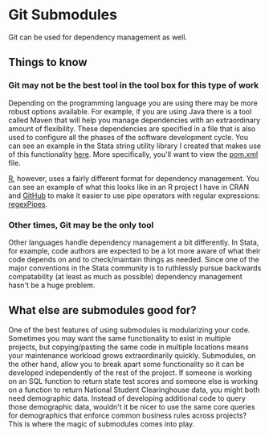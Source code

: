 # Git Submodules 
Git can be used for dependency management as well.

## Things to know

### Git may not be the best tool in the tool box for this type of work
Depending on the programming language you are using there may be more robust options available.  For example, if you are using Java there is a tool called Maven that will help you manage dependencies with an extraordinary amount of flexibility.  These dependencies are specified in a file that is also used to configure all the phases of the software development cycle.  You can see an example in the Stata string utility library I created that makes use of this functionality [here](https://github.com/wbuchanan/StataStringUtilities).  More specifically, you'll want to view the [pom.xml](https://github.com/wbuchanan/StataStringUtilities/blob/master/pom.xml) file.

[R](https://cran.r-project.org), however, uses a fairly different format for dependency management.  You can see an example of what this looks like in an R project I have in CRAN and [GitHub](https://github.com/wbuchanan/regexPipes) to make it easier to use pipe operators with regular expressions:  [regexPipes](https://github.com/wbuchanan/regexPipes/blob/master/DESCRIPTION).

### Other times, Git may be the only tool
Other languages handle dependency management a bit differently.  In Stata, for example, code authors are expected to be a lot more aware of what their code depends on and to check/maintain things as needed.  Since one of the major conventions in the Stata community is to ruthlessly pursue backwards compatability (at least as much as possible) dependency management hasn't be a huge problem.


## What else are submodules good for?
One of the best features of using submodules is modularizing your code.  Sometimes you may want the same functionality to exist in multiple projects, but copying/pasting the same code in multiple locations means your maintenance workload grows extraordinarily quickly.  Submodules, on the other hand, allow you to break apart some functionality so it can be developed independently of the rest of the project.  If someone is working on an SQL function to return state test scores and someone else is working on a function to return National Student Clearinghouse data, you might both need demographic data.  Instead of developing additional code to query those demographic data, wouldn't it be nicer to use the same core queries for demographics that enforce common business rules across projects?  This is where the magic of submodules comes into play.

